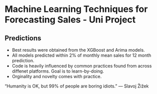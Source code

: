 # Machine Learning Techniques for Forecasting Sales - Uni Project


## Predictions

* Best results were obtained from the XGBoost and Arima models.
* All models predicted within 2% of monthly mean sales for 12 month prediction.
* Code is heavily influenced by common practices found from across diffenet platforms. Goal is to learn-by-doing.
* Orginality and novelty comes with practice.

“Humanity is OK, but 99% of people are boring idiots.”
― Slavoj Žižek
